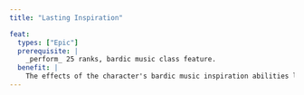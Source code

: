 ```yaml
---
title: "Lasting Inspiration"

feat:
  types: ["Epic"]
  prerequisite: |
    _perform_ 25 ranks, bardic music class feature.
  benefit: |
    The effects of the character's bardic music inspiration abilities last for ten times as long as normal after he or she stops singing. This feat has no effect on inspiration abilities that have no duration after the character stops singing.
---
```

